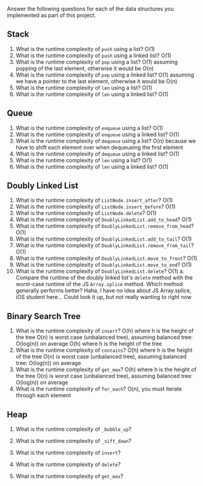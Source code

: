 Answer the following questions for each of the data structures you implemented as part of this project.

## Stack

1. What is the runtime complexity of `push` using a list?
O(1)
2. What is the runtime complexity of `push` using a linked list?
O(1)
3. What is the runtime complexity of `pop` using a list?
O(1) assuming popping of the last element, otherwise it would be O(n)
4. What is the runtime complexity of `pop` using a linked list?
O(1) assuming we have a pointer to the last element, otherwise it would be O(n)
5. What is the runtime complexity of `len` using a list?
O(1)
6. What is the runtime complexity of `len` using a linked list?
O(1) 

## Queue

1. What is the runtime complexity of `enqueue` using a list?
O(1)
2. What is the runtime complexity of `enqueue` using a linked list?
O(1)
3. What is the runtime complexity of `dequeue` using a list?
O(n) because we have to shift each element over when dequeueing the first element
4. What is the runtime complexity of `dequeue` using a linked list?
O(1)
5. What is the runtime complexity of `len` using a list?
O(1)
6. What is the runtime complexity of `len` using a linked list?
O(1)

## Doubly Linked List

1. What is the runtime complexity of `ListNode.insert_after`?
O(1)
2. What is the runtime complexity of `ListNode.insert_before`?
O(1)
3. What is the runtime complexity of `ListNode.delete`?
O(1)
4. What is the runtime complexity of `DoublyLinkedList.add_to_head`?
O(1)
5. What is the runtime complexity of `DoublyLinkedList.remove_from_head`?
O(1)
6. What is the runtime complexity of `DoublyLinkedList.add_to_tail`?
O(1)
7. What is the runtime complexity of `DoublyLinkedList.remove_from_tail`?
O(1)
8. What is the runtime complexity of `DoublyLinkedList.move_to_front`?
O(1)
9. What is the runtime complexity of `DoublyLinkedList.move_to_end`?
O(1)
10. What is the runtime complexity of `DoublyLinkedList.delete`?
O(1)
    a. Compare the runtime of the doubly linked list's `delete` method with the worst-case runtime of the JS `Array.splice` method. Which method generally performs better?
    Haha, I have no idea about JS Array.splice, iOS student here... Could look it up, but not really wanting to right now

## Binary Search Tree

1. What is the runtime complexity of `insert`? 
O(h) where h is the height of the tree
O(n) is worst case (unbalanced tree), assuming balanced tree: O(log(n)) on average
O(h) where h is the height of the tree
2. What is the runtime complexity of `contains`?
O(h) where h is the height of the tree
O(n) is worst case (unbalanced tree), assuming balanced tree: O(log(n)) on average
3. What is the runtime complexity of `get_max`? 
O(h) where h is the height of the tree
O(n) is worst case (unbalanced tree), assuming balanced tree: O(log(n)) on average
4. What is the runtime complexity of `for_each`?
O(n), you must iterate through each element

## Heap

1. What is the runtime complexity of `_bubble_up`?

2. What is the runtime complexity of `_sift_down`?

3. What is the runtime complexity of `insert`?

4. What is the runtime complexity of `delete`?

5. What is the runtime complexity of `get_max`?
